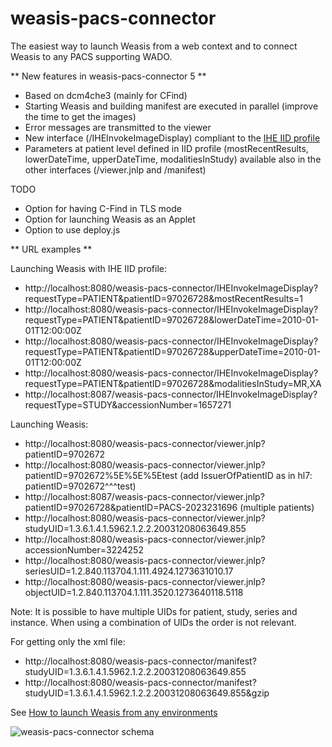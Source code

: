 weasis-pacs-connector
=====================

The easiest way to launch Weasis from a web context  and to connect Weasis to any PACS supporting WADO.

** New features in weasis-pacs-connector 5 **

* Based on dcm4che3 (mainly for CFind)
* Starting Weasis and building manifest are executed in parallel (improve the time to get the images)
* Error messages are transmitted to the viewer
* New interface (/IHEInvokeImageDisplay) compliant to the [IHE IID profile](http://www.ihe.net/Technical_Framework/upload/IHE_RAD_Suppl_IID.pdf)
* Parameters at patient level defined in IID profile (mostRecentResults, lowerDateTime, upperDateTime, modalitiesInStudy) available also in the other interfaces (/viewer.jnlp and /manifest) 

TODO

* Option for having C-Find in TLS mode
* Option for launching Weasis as an Applet
* Option to use deploy.js


** URL examples **

Launching Weasis with IHE IID profile:

* http://localhost:8080/weasis-pacs-connector/IHEInvokeImageDisplay?requestType=PATIENT&patientID=97026728&mostRecentResults=1
* http://localhost:8080/weasis-pacs-connector/IHEInvokeImageDisplay?requestType=PATIENT&patientID=97026728&lowerDateTime=2010-01-01T12:00:00Z
* http://localhost:8080/weasis-pacs-connector/IHEInvokeImageDisplay?requestType=PATIENT&patientID=97026728&upperDateTime=2010-01-01T12:00:00Z
* http://localhost:8080/weasis-pacs-connector/IHEInvokeImageDisplay?requestType=PATIENT&patientID=97026728&modalitiesInStudy=MR,XA
* http://localhost:8087/weasis-pacs-connector/IHEInvokeImageDisplay?requestType=STUDY&accessionNumber=1657271

Launching Weasis:

* http://localhost:8080/weasis-pacs-connector/viewer.jnlp?patientID=9702672
* http://localhost:8080/weasis-pacs-connector/viewer.jnlp?patientID=9702672%5E%5E%5Etest (add IssuerOfPatientID as in hl7: patientID=9702672^^^test)
* http://localhost:8087/weasis-pacs-connector/viewer.jnlp?patientID=97026728&patientID=PACS-2023231696 (multiple patients)
* http://localhost:8080/weasis-pacs-connector/viewer.jnlp?studyUID=1.3.6.1.4.1.5962.1.2.2.20031208063649.855
* http://localhost:8080/weasis-pacs-connector/viewer.jnlp?accessionNumber=3224252
* http://localhost:8080/weasis-pacs-connector/viewer.jnlp?seriesUID=1.2.840.113704.1.111.4924.1273631010.17
* http://localhost:8080/weasis-pacs-connector/viewer.jnlp?objectUID=1.2.840.113704.1.111.3520.1273640118.5118

Note: It is possible to have multiple UIDs for patient, study, series and instance. When using a combination of UIDs the order is not relevant.

For getting only the xml file:

* http://localhost:8080/weasis-pacs-connector/manifest?studyUID=1.3.6.1.4.1.5962.1.2.2.20031208063649.855
* http://localhost:8080/weasis-pacs-connector/manifest?studyUID=1.3.6.1.4.1.5962.1.2.2.20031208063649.855&gzip


See [How to launch Weasis from any environments](http://www.dcm4che.org/confluence/display/WEA/How+to+launch+Weasis+from+any+environments)

![weasis-pacs-connector schema](http://www.dcm4che.org/confluence/download/attachments/16122034/weasis_pacs_connector.png)